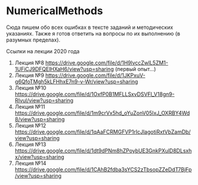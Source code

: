 # NumericalMethods
Сюда пишем обо всех ошибках в тексте заданий и методических указаниях. Также я готов ответить на вопросы по их выполнению (в разумных пределах).

Ссылки на лекции 2020 года

1. Лекция №8 https://drive.google.com/file/d/1H9lvccZwlL5ZM1-1UFiCJ9DFQElHXaH6/view?usp=sharing (первый опыт...)
2. Лекция №9 https://drive.google.com/file/d/1JKPxuV-g6QfoTMgh5kLFHhxE7n9-v-Wr/view?usp=sharing
3. Лекция №10 https://drive.google.com/file/d/1OxfP0B1MFLLSxvDSVFl_V18gn9-RIvul/view?usp=sharing
4. Лекция №11 https://drive.google.com/file/d/1m9crVx5hd_oYuZonV05IxJ_OXRBY4Wd8/view?usp=sharing
5. Лекция №12 https://drive.google.com/file/d/1qAaFCRMGFVP1rIcJlagotiRxtVbZamDb/view?usp=sharing
6. Лекция №13 https://drive.google.com/file/d/1dt9dPNm8hZPoybUE3GnkPXulD8DLsxhx/view?usp=sharing
7. Лекция №14 https://drive.google.com/file/d/1CAhB2fdba3sYCS2zTbsopZZeDdT7BjFp/view?usp=sharing

